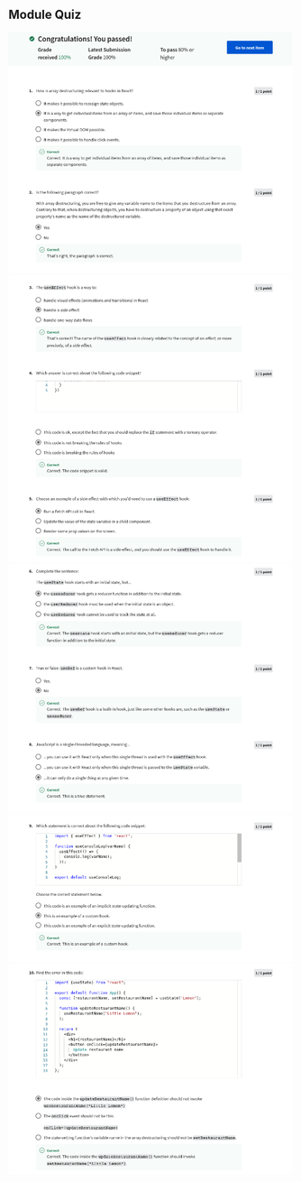 ## Module Quiz

![](/C6-Advanced-React/week2/module-quiz/ss1.png)
![](/C6-Advanced-React/week2/module-quiz/ss2.png)
![](/C6-Advanced-React/week2/module-quiz/ss3.png)
![](/C6-Advanced-React/week2/module-quiz/ss4.png)
![](/C6-Advanced-React/week2/module-quiz/ss5.png)